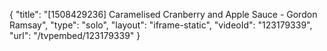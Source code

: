 {
    "title": "[1508429236] Caramelised Cranberry and Apple Sauce - Gordon Ramsay",
    "type": "solo",
    "layout": "iframe-static",
    "videoId": "123179339",
    "url": "\/tvpembed\/123179339"
}